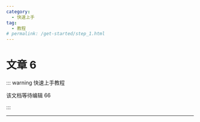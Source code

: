 ```yaml
---
category:
  - 快速上手
tag:
  - 教程
# permalink: /get-started/step_1.html
---
```


# 文章 6

::: warning 快速上手教程

该文档等待编辑 66

:::

---
